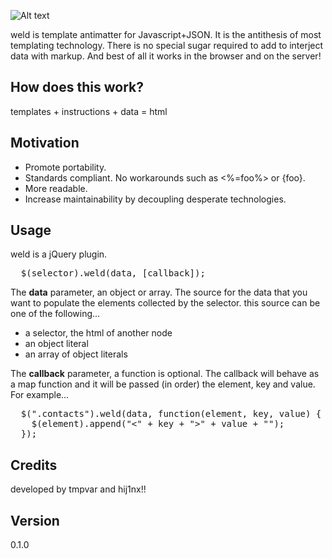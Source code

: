 

![Alt text](https://github.com/hij1nx/Weld/raw/master/demo/public/img/weld.png)

weld is template antimatter for Javascript+JSON. It is the antithesis of most templating technology.
There is no special sugar required to add to interject data with markup. And best of all it works in 
the browser and on the server!

## How does this work?

templates + instructions + data = html

## Motivation

- Promote portability.
- Standards compliant. No workarounds such as <%=foo%> or {foo}.
- More readable.
- Increase maintainability by decoupling desperate technologies. 

## Usage

weld is a jQuery plugin.
<pre>
  $(selector).weld(data, [callback]);
</pre>

The <b>data</b> parameter, an object or array.
The source for the data that you want to populate the elements collected by the selector. this source can be one of the following...<br/>

- a selector, the html of another node<br/>
- an object literal<br/>
- an array of object literals<br/>

The <b>callback</b> parameter, a function is optional.
The callback will behave as a map function and it will be passed (in order) the element, key and value. For example...

<pre>
  $(".contacts").weld(data, function(element, key, value) {
    $(element).append("<" + key + ">" + value + "</" + key + ">");
  });  
</pre>

## Credits
developed by tmpvar and hij1nx!!

## Version
0.1.0

